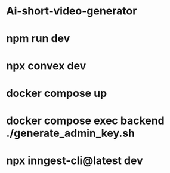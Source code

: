 # Ai-short-video-generator
# npm run dev
# npx convex dev
# docker compose up
# docker compose exec backend ./generate_admin_key.sh
# npx inngest-cli@latest dev
